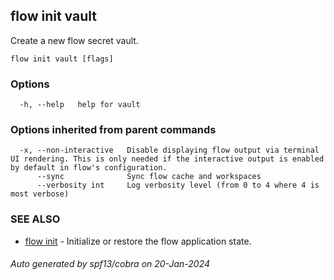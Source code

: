 ## flow init vault

Create a new flow secret vault.

```
flow init vault [flags]
```

### Options

```
  -h, --help   help for vault
```

### Options inherited from parent commands

```
  -x, --non-interactive   Disable displaying flow output via terminal UI rendering. This is only needed if the interactive output is enabled by default in flow's configuration.
      --sync              Sync flow cache and workspaces
      --verbosity int     Log verbosity level (from 0 to 4 where 4 is most verbose)
```

### SEE ALSO

* [flow init](flow_init.md)	 - Initialize or restore the flow application state.

###### Auto generated by spf13/cobra on 20-Jan-2024
